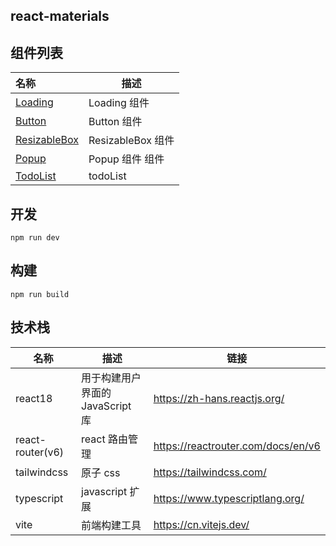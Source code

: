 ## react-materials

## 组件列表

| 名称                                                     | 描述              |
| :------------------------------------------------------- | ----------------- |
| [Loading](./src/components/loading/index.tsx)            | Loading 组件      |
| [Button](./src/components/button/index.tsx)              | Button 组件       |
| [ResizableBox](./src/components/resizableBox/index.tsx)  | ResizableBox 组件 |
| [Popup](./src/components/Popup/index.tsx)                | Popup 组件 组件   |
| [TodoList](./src//pages/businessPage/todoList/index.tsx) | todoList          |

## 开发

```
npm run dev
```

## 构建

```
npm run build
```

## 技术栈

| 名称             | 描述                             | 链接                               |
| ---------------- | -------------------------------- | ---------------------------------- |
| react18          | 用于构建用户界面的 JavaScript 库 | https://zh-hans.reactjs.org/       |
| react-router(v6) | react 路由管理                   | https://reactrouter.com/docs/en/v6 |
| tailwindcss      | 原子 css                         | https://tailwindcss.com/           |
| typescript       | javascript 扩展                  | https://www.typescriptlang.org/    |
| vite             | 前端构建工具                     | https://cn.vitejs.dev/             |
